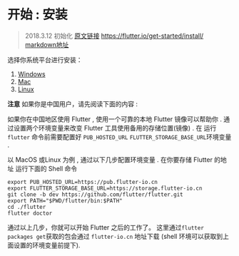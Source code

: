 # 开始 : 安装

>  2018.3.12 初始化
>  [原文链接](https://flutter.io/get-started/install) https://flutter.io/get-started/install/
>  [markdown地址](https://github.com/ggggxiaolong/blog/blob/master/flutter/start/%E5%AE%89%E8%A3%85.md)

选择你系统平台进行安装：

1. [Windows](https://flutter.io/setup-windows)
2. [Mac](https://flutter.io/setup-macos)
3. [Linux](https://flutter.io/setup-linux)

**注意** 如果你是中国用户，请先阅读下面的内容 :

如果你在中国地区使用 Flutter , 使用一个可靠的本地 Flutter 镜像可以帮助你 .  通过设置两个环境变量来改变 Flutter 工具使用备用的存储位置(镜像) . 在 运行 ``flutter`` 命令前需要配置好 ``PUB_HOSTED_URL`` ``FLUTTER_STORAGE_BASE_URL``环境变量 .

以 MacOS 或Linux 为例 , 通过以下几步配置环境变量 . 在你要存储 Flutter 的地址 运行下面的 Shell 命令

```shell
export PUB_HOSTED_URL=https://pub.flutter-io.cn
export FLUTTER_STORAGE_BASE_URL=https://storage.flutter-io.cn
git clone -b dev https://github.com/flutter/flutter.git
export PATH="$PWD/flutter/bin:$PATH"
cd ./flutter
flutter doctor
```

通过以上几步，你就可以开始 Flutter 之后的工作了。 这里通过``flutter packages get``获取的包会通过 ``flutter-io.cn`` 地址下载 (shell 环境可以获取到上面设置的环境变量前提下). 

